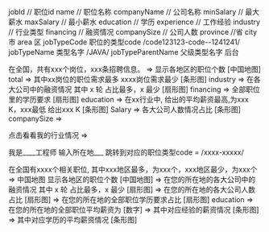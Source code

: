 jobId // 职位id
name  // 职位名称
companyName // 公司名称
minSalary   // 最大薪水
maxSalary // 最小薪水
education // 学历
experience  // 工作经验
industry  // 行业类型
financing  // 融资情况
companySize // 公司人数
province  //省
city  市
area  区
jobTypeCode 职位的类型code   /code123123-code--1241241/
jobTypeName 类型名字      /JAVA/
jobTypeParentName 父级类型名字  后台



在全国，共有xxx个岗位，xxx条招聘信息。
=> 显示各地区的职位个数 [中国地图]  total
=> 其中xx岗位的职位需求最多 xxxx岗位需求最少 [条形图] industry
=> 在各大公司中的融资情况 其中 x 轮 占比最多，x 最少 [扇形图]  financing
=> 全部职位里的学历要求 [扇形图] education
=> 在xx行业中, 给出的平均薪资最高,为xxx K，xxx最低 给出xxx K [条形图] Salary
=> 各大公司人数情况占比   [条形图] companySize
=> 


点击看看我的行业情况 =>

我是____工程师  输入所在地___ 跳转到对应的职位类型code = /xxxx-xxxxx/

在全国有xxxx个相关职位, 其中xxx地区最多，为xxx个，xxx地区最少，为xxx个
=> 中国地图  显示各地区的职位个数 [中国地图]
=> 在您的所在地的各大公司中的融资情况 其中 x 轮 占比最多，x 最少 [扇形图]
=> 在您的所在地的各大公司人数占比 [扇形图]
=> 在您的所在地的全部职位学历要求占比 [扇形图] education
=> 在您的所在地的全部职位平均薪资为 [数字]
=> 其中对应经验的薪资情况 [条形图]
=> 其中对应学历的平均薪资情况 [条形图]


